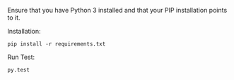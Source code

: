 Ensure that you have Python 3 installed and that your PIP installation points to it.

Installation:

`pip install -r requirements.txt`

Run Test:

`py.test`
